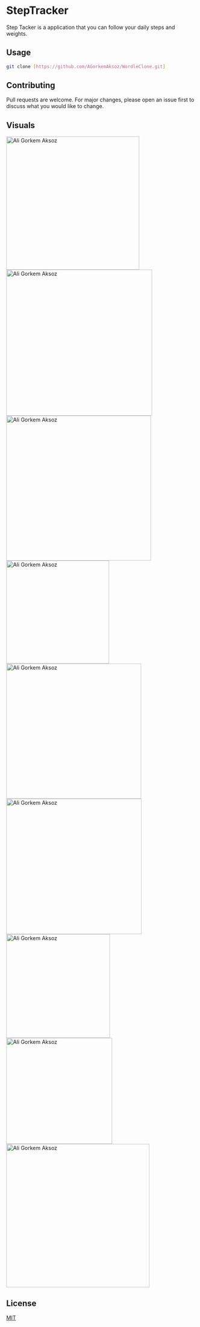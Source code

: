 # StepTracker

Step Tacker is a application that you can follow your daily steps and weights.

## Usage

```bash
git clone [https://github.com/AGorkemAksoz/WordleClone.git]
```

## Contributing

Pull requests are welcome. For major changes, please open an issue first
to discuss what you would like to change.

## Visuals
<img width="353" alt="Ali Gorkem Aksoz" src="https://github.com/user-attachments/assets/61e71037-ad2c-40b0-8cb8-e8fc9aecc824" />
<img width="387" alt="Ali Gorkem Aksoz" src="https://github.com/user-attachments/assets/4bee36ab-08ad-418b-9dfd-89d71a5bb2cd" />
<img width="384" alt="Ali Gorkem Aksoz" src="https://github.com/user-attachments/assets/89d6c671-8c39-4776-bbeb-db6be6b64193" />
<img width="273" alt="Ali Gorkem Aksoz" src="https://github.com/user-attachments/assets/3773658f-ebd8-40cf-99a6-d0d68398bdd1" />
<img width="358" alt="Ali Gorkem Aksoz" src="https://github.com/user-attachments/assets/51fb2ab1-399f-4f8d-83b4-752bdc4795d9" />
<img width="359" alt="Ali Gorkem Aksoz" src="https://github.com/user-attachments/assets/344f2a69-f9a7-4638-8e90-6d0967d58f4d" />
<img width="275" alt="Ali Gorkem Aksoz" src="https://github.com/user-attachments/assets/bfae01f7-dc5f-44f3-b681-4aee8ec02f27" />
<img width="281" alt="Ali Gorkem Aksoz" src="https://github.com/user-attachments/assets/0bceebcb-ab1a-48f5-890d-1e2a5971c3d9" />
<img width="380" alt="Ali Gorkem Aksoz" src="https://github.com/user-attachments/assets/c5c9b2b2-d777-4182-b172-d3c71e5b52f3" />


## License

[MIT](https://choosealicense.com/licenses/mit/)

